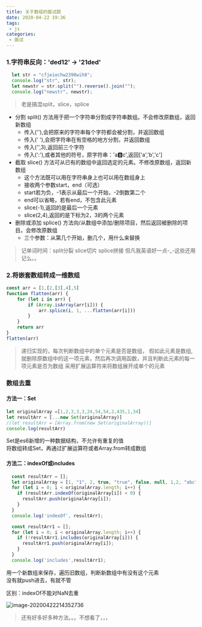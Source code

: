```yaml
---
title: 关于数组的面试题
date: 2020-04-22 19:36
tags:
 - js
categories: 
 - 面试
---
```

### 1.字符串反向：'ded12' -> '21ded'
```js
  let str = "cfjeiochw2390wih8";
  console.log("str", str);
  let newstr = str.split("").reverse().join("");
  console.log("newstr", newstr);
```
> 老是搞混split，slice，splice

+ 分割 split() 方法用于把一个字符串分割成字符串数组。不会修改原数组，返回新数组
  + 传入(''),会把原来的字符串每个字符都会被分割，并返回数组
  + 传入(' '),会把字符串在有空格的地方分割，并返回数组
  + 传入('',3),返回前三个字符
  + 传入(':'),或者其他的符号，原字符串：'a:b:c',返回['a','b','c']
+ 截取 slice() 方法可从已有的数组中返回选定的元素。不修改原数组，返回新数组
  + 这个方法既可以用在字符串身上也可以用在数组身上
  + 接收两个参数start，end（可选）
  + start若为负，-1表示从最后一个开始，-2倒数第二个
  + end可以省略，若有end，不包含此元素
  + slice(-1),返回的是最后一个元素
  + slice(2,4),返回的是下标为2，3的两个元素
+ 删除或添加 splice() 方法向/从数组中添加/删除项目，然后返回被删除的项目。会修改原数组
  + 三个参数：从第几个开始，删几个，用什么来替换

> 记单词时间：split分裂 slice切片 splice拼接
> 但凡我英语好一点-_-这些还用记么。。

### 2.将嵌套数组转成一维数组
```js
const arr = [1,[2,[3],4],5]
function flatten(arr) {
    for (let i in arr) {
        if (Array.isArray(arr[i])) {
            arr.splice(i, 1, ...flatten(arr[i]))
        }
    }
    return arr
}
flatten(arr)
```
> 递归实现的，每次判断数组中的单个元素是否是数组，
> 假如此元素是数组,就删除原数组中的这一项元素，然后再次调用函数，并且判断此元素的每一项元素是否为数组
> 采用扩展运算符来将数组展开成单个的元素

### 数组去重
#### 方法一：Set
```js
let originalArray =[1,2,3,3,3,24,54,54,2,435,1,34]
let resultArr = [...new Set(originalArray)]
//let resultArr = [Array.from(new Set(originalArray))]
console.log(resultArr)
```
Set是es6新增的一种数据结构，不允许有重复的值  
将数组转成Set，再通过扩展运算符或者Array.from转成数组

#### 方法二：indexOf或includes
```js
  const resultArr = [];
  let originalArray = [1, "1", 2, true, "true", false, null, 1,2, "abc", undefined, NaN, NaN];
  for (let i = 0; i < originalArray.length; i++) {
    if (resultArr.indexOf(originalArray[i]) < 0) {
      resultArr.push(originalArray[i]);
    }
  }
  console.log('indexOf', resultArr);

  const resultArr1 = [];
  for (let i = 0; i < originalArray.length; i++) {
    if (!resultArr1.includes(originalArray[i])) {
      resultArr1.push(originalArray[i]);
    }
  }
  console.log('includes',resultArr1);
```
用一个新数组来保存，遍历旧数组，判断新数组中有没有这个元素  
没有就push进去，有就不管

区别：indexOf不能对NaN去重

![image-20200422214352736](https://tva1.sinaimg.cn/large/007S8ZIlgy1ge2vnzsypaj30y205w3zs.jpg)

> 还有好多好多种方法。。。不想看了，，，

